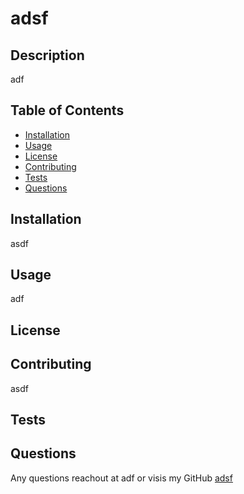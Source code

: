 # adsf
## Description
adf
## Table of Contents

* [Installation](#installation)
* [Usage](#usage)
* [License](#license)
* [Contributing](#contributing)
* [Tests](#tests)
* [Questions](#questions)

## Installation
asdf
## Usage
adf
## License

## Contributing
asdf
## Tests

## Questions
Any questions reachout at adf
or visis my GitHub [adsf](https://github.com/adsf)

